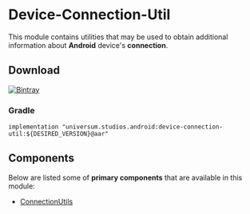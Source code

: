 Device-Connection-Util
===============

This module contains utilities that may be used to obtain additional information about **Android** 
device's **connection**.

## Download ##
[![Bintray](https://api.bintray.com/packages/universum-studios/android/universum.studios.android%3Adevice/images/download.svg)](https://bintray.com/universum-studios/android/universum.studios.android%3Adevice/_latestVersion)

### Gradle ###

    implementation "universum.studios.android:device-connection-util:${DESIRED_VERSION}@aar"

## Components ##

Below are listed some of **primary components** that are available in this module:

- [ConnectionUtils](https://github.com/universum-studios/android_device/tree/master/library-connection-util/src/main/java/universum/studios/android/device/connection/ConnectionUtils.java)
